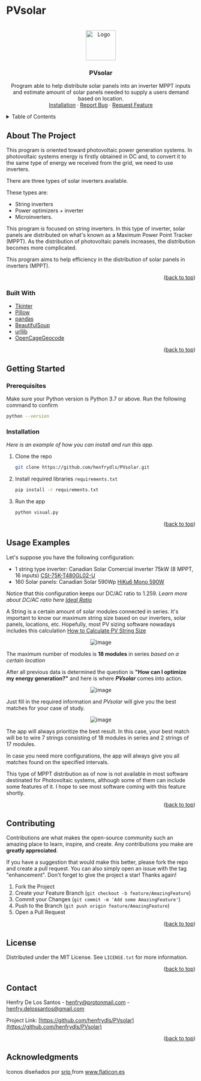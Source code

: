 # PVsolar

<div id="top"></div>

<!-- PROJECT LOGO -->
<br />
<div align="center">
  <a href="https://github.com/henfrydls/PVsolar">
    <img src="https://github.com/henfrydls/PVsolar/blob/main/Images/logo.ico" alt="Logo" width="80" height="80">
  </a>

  <h3 align="center">PVsolar</h3>

  <p align="center">
    Program able to help distribute solar panels into an inverter MPPT inputs and estimate amount of solar panels needed to supply a users demand based on location.
    <br />
    <a href="#getting-started">Installation</a>
    ·
    <a href="https://github.com/henfrydls/PVsolar/issues">Report Bug</a>
    ·
    <a href="https://github.com/henfrydls/PVsolar/issues">Request Feature</a>
  </p>
</div>



<!-- TABLE OF CONTENTS -->
<details>
  <summary>Table of Contents</summary>
  <ol>
    <li>
      <a href="#about-the-project">About The Project</a>
      <ul>
        <li><a href="#built-with">Built With</a></li>
      </ul>
    </li>
    <li>
      <a href="#getting-started">Getting Started</a>
      <ul>
        <li><a href="#prerequisites">Prerequisites</a></li>
        <li><a href="#installation">Installation</a></li>
      </ul>
    </li>
    <li><a href="#usage">Usage</a></li>
    <li><a href="#contributing">Contributing</a></li>
    <li><a href="#license">License</a></li>
    <li><a href="#contact">Contact</a></li>
    <li><a href="#acknowledgments">Acknowledgments</a></li>
  </ol>
</details>



<!-- ABOUT THE PROJECT -->
## About The Project

This program is oriented toward photovoltaic power generation systems. In photovoltaic systems energy is firstly obtained in DC and, to convert it to the same type of energy we received from the grid, we need to use inverters.

There are three types of solar inverters available. 

These types are:
* String inverters 
* Power optimizers + inverter
* Microinverters. 

This program is focused on string inverters. In this type of inverter, solar panels are distributed on what's known as a Maximum Power Point Tracker (MPPT). As the distribution of photovoltaic panels increases, the distribution becomes more complicated.

This program aims to help efficiency in the distribution of solar panels in inverters (MPPT).

<p align="right">(<a href="#top">back to top</a>)</p>



### Built With

* [Tkinter](https://docs.python.org/3/library/tkinter.html)
* [Pillow](https://pillow.readthedocs.io/en/stable/)
* [pandas](https://pandas.pydata.org/)
* [BeautifulSoup](https://www.crummy.com/software/BeautifulSoup/bs4/doc/)
* [urllib](https://docs.python.org/3/library/urllib.html)
* [OpenCageGeocode](https://opencagedata.com/)


<p align="right">(<a href="#top">back to top</a>)</p>



<!-- GETTING STARTED -->
## Getting Started

### Prerequisites

Make sure your Python version is Python 3.7 or above. Run the following command to confirm

  ```sh
  python --version
  ```

### Installation

_Here is an example of how you can install and run this app._

1. Clone the repo
   ```sh
   git clone https://github.com/henfrydls/PVsolar.git
   ```
2. Install required libraries `requirements.txt`
   ```sh
   pip install -r requirements.txt
   ```
3. Run the app
   ```py
   python visual.py
   ```

<p align="right">(<a href="#top">back to top</a>)</p>


<div id="usage"></div>

<!-- USAGE EXAMPLES -->
## Usage Examples

Let's suppose you have the following configuration:

* 1 string type inverter: Canadian Solar Comercial inverter 75kW (8 MPPT, 16 inputs) [CSI-75K-T480GL02-U](https://static.csisolar.com/wp-content/uploads/sites/3/2021/12/06114422/CanadianSolar_Inverter_3ph_75-100KW-NA_V1.6_June-2021.pdf)
* 160 Solar panels: Canadian Solar 590Wp [HiKu6 Mono 590W](https://www.canadiansolar.com/wp-content/uploads/2020/06/Canadian_Solar-Flyer-HiKu6_CS6Y-MS_EN.pdf)

Notice that this configuration keeps our DC/AC ratio to 1.259. _Learn more about DC/AC ratio here [Ideal Ratio](https://www.solarpowerworldonline.com/2016/07/solar-inverters-clipping-dcac-inverter-load-ratio-ideal/)_

A String is a certain amount of solar modules connected in series. It's important to know our maximum string size based on our inverters, solar panels, locations, etc. Hopefully, most PV sizing software nowadays includes this calculation [How to Calculate PV String Size](https://www.mayfield.energy/blog/pv-string-size)

<div align="center">

![image](https://user-images.githubusercontent.com/78233072/163701020-691acd92-7659-495a-9ee3-c82aa3aa4e0b.png)

  </div>
  
The maximum number of modules is **18 modules** in series *based on a certain location*

After all previous data is determined the question is **"How can I optimize my energy generation?"** and here is where ***PVsolar*** comes into action. 

<div align="center">

![image](https://user-images.githubusercontent.com/78233072/163701517-82a33cb8-d48c-474b-ac5e-093d5ae23d57.png)

  </div>
  
Just fill in the required information and *PVsolar* will give you the best matches for your case of study. 

<div align="center">
  
![image](https://user-images.githubusercontent.com/78233072/163701585-efef2f22-c4cb-4262-9767-12796bc9da35.png)

  </div>
  
The app will always prioritize the best result. In this case, your best match will be to wire 7 strings consisting of 18 modules in series and 2 strings of 17 modules. 

In case you need more configurations, the app will always give you all matches found on the specified intervals.

This type of MPPT distribution as of now is not available in most software destinated for Photovoltaic systems, although some of them can include some features of it. I hope to see most software coming with this feature shortly. 


<p align="right">(<a href="#top">back to top</a>)</p>



<!-- CONTRIBUTING -->
## Contributing

Contributions are what makes the open-source community such an amazing place to learn, inspire, and create. Any contributions you make are **greatly appreciated**.

If you have a suggestion that would make this better, please fork the repo and create a pull request. You can also simply open an issue with the tag "enhancement".
Don't forget to give the project a star! Thanks again!

1. Fork the Project
2. Create your Feature Branch (`git checkout -b feature/AmazingFeature`)
3. Commit your Changes (`git commit -m 'Add some AmazingFeature'`)
4. Push to the Branch (`git push origin feature/AmazingFeature`)
5. Open a Pull Request

<p align="right">(<a href="#top">back to top</a>)</p>



<!-- LICENSE -->
## License

Distributed under the MIT License. See `LICENSE.txt` for more information.

<p align="right">(<a href="#top">back to top</a>)</p>



<!-- CONTACT -->
## Contact

Henfry De Los Santos - henfry@protonmail.com - henfry.delossantos@gmail.com

Project Link: [https://github.com/henfrydls/PVsolar](https://github.com/henfrydls/PVsolar)

<p align="right">(<a href="#top">back to top</a>)</p>



<!-- ACKNOWLEDGMENTS -->
## Acknowledgments

<div>Iconos diseñados por <a href="https://www.flaticon.es/autores/srip" title="srip">srip
</a> from <a href="https://www.flaticon.es/" title="Flaticon">www.flaticon.es</a></div>
